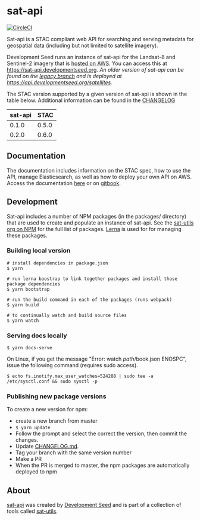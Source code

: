 # sat-api 

[![CircleCI](https://circleci.com/gh/sat-utils/sat-api.svg?style=svg)](https://circleci.com/gh/sat-utils/sat-api)

Sat-api is a STAC compliant web API for searching and serving metadata for geospatial data (including but not limited to satellite imagery).

Development Seed runs an instance of sat-api for the Landsat-8 and Sentinel-2 imagery that is [hosted on AWS](https://aws.amazon.com/earth/). You can access this at https://sat-api.developmentseed.org. *An older version of sat-api can be found on the [legacy branch](https://github.com/sat-utils/sat-api/tree/legacy) and is deployed at https://api.developmentseed.org/satellites.*

The STAC version supported by a given version of sat-api is shown in the table below. Additional information can be found in the [CHANGELOG](CHANGELOG.md)

| sat-api | STAC  |
| -------- | ----  |
| 0.1.0    | 0.5.0 |
| 0.2.0    | 0.6.0 |


## Documentation

The documentation includes information on the STAC spec, how to use the API, manage Elasticsearch, as well as how to deploy your own API on AWS. Access the documentation [here](docs) or on [gitbook](https://sat-utils.gitbook.io/sat-api/).


## Development

Sat-api includes a number of NPM packages (in the packages/ directory) that are used to create and populate an instance of sat-api. See the [sat-utils org on NPM](https://www.npmjs.com/org/sat-utils) for the full list of packages. [Lerna](https://github.com/lerna/lerna) is used for for managing these packages.

### Building local version

    # install dependencies in package.json
    $ yarn

    # run lerna boostrap to link together packages and install those package dependencies
    $ yarn bootstrap

    # run the build command in each of the packages (runs webpack)
    $ yarn build

    # to continually watch and build source files
    $ yarn watch

### Serving docs locally

    $ yarn docs-serve

On Linux, if you get the message "Error: watch *path*/book.json ENOSPC", issue the following command (requires sudo access).

    $ echo fs.inotify.max_user_watches=524288 | sudo tee -a /etc/sysctl.conf && sudo sysctl -p

### Publishing new package versions

To create a new version for npm:

- create a new branch from master
- `$ yarn update`
- Follow the prompt and select the correct the version, then commit the changes.
- Update [CHANGELOG.md](CHANGELOG.md).
- Tag your branch with the same version number
- Make a PR
- When the PR is merged to master, the npm packages are automatically deployed to npm


## About

[sat-api](https://github.com/sat-utils/sat-api) was created by [Development Seed](<http://developmentseed.org>) and is part of a collection of tools called [sat-utils](https://github.com/sat-utils).
